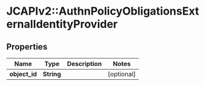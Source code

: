 # JCAPIv2::AuthnPolicyObligationsExternalIdentityProvider

## Properties
Name | Type | Description | Notes
------------ | ------------- | ------------- | -------------
**object_id** | **String** |  | [optional] 

